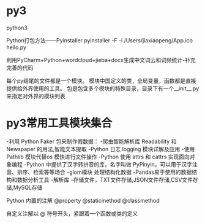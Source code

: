 # py3
python3

Python打包方法——Pyinstaller
pyinstaller -F -i /Users/jiaxiaopeng/App.ico hello.py

利用PyCharm+Python+wordcloud+jieba+docx生成中文词云和词频统计-补充完善的代码


每个py结尾的文件都是一个模块。
模块中国定义的类，全局变量，函数都是直接提供给外界使用的工具。
包是包含多个模块的特殊目录，目录下有一个__init__.py来指定对外界的模块列表


# py3常用工具模块集合
-利用 Python Faker 包来制作假数据：
-爬虫智能解析库 Readability 和 Newspaper 的用法,智能文本提取
-Python 日志 logging 模块详解及应用
-使用 Pathlib 模块代替os 模快进行文件操作
-Python 使用 attrs 和 cattrs 实现面向对象编程
-Python 中提供了汉字转拼音的库，名字叫做 PyPinyin，可以用于汉字注音、排序、检索等等场合
-glom模块 处理结构化数据
-Pandas易于使用的数据结构和数据分析工具
-解析库
-存储文件，TXT文件存储,JSON文件存储,CSV文件存储,MySQL存储



Python 内置的注解
@property
@staticmethod
@classmethod

自定义注解以 @ 符号开头，紧跟着一个函数或类的定义

    